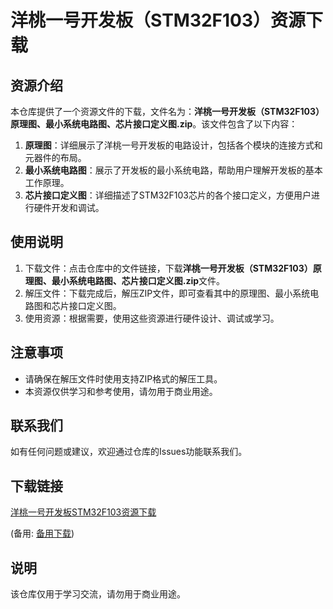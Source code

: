# 洋桃一号开发板（STM32F103）资源下载

## 资源介绍

本仓库提供了一个资源文件的下载，文件名为：**洋桃一号开发板（STM32F103）原理图、最小系统电路图、芯片接口定义图.zip**。该文件包含了以下内容：

1. **原理图**：详细展示了洋桃一号开发板的电路设计，包括各个模块的连接方式和元器件的布局。
2. **最小系统电路图**：展示了开发板的最小系统电路，帮助用户理解开发板的基本工作原理。
3. **芯片接口定义图**：详细描述了STM32F103芯片的各个接口定义，方便用户进行硬件开发和调试。

## 使用说明

1. 下载文件：点击仓库中的文件链接，下载**洋桃一号开发板（STM32F103）原理图、最小系统电路图、芯片接口定义图.zip**文件。
2. 解压文件：下载完成后，解压ZIP文件，即可查看其中的原理图、最小系统电路图和芯片接口定义图。
3. 使用资源：根据需要，使用这些资源进行硬件设计、调试或学习。

## 注意事项

- 请确保在解压文件时使用支持ZIP格式的解压工具。
- 本资源仅供学习和参考使用，请勿用于商业用途。

## 联系我们

如有任何问题或建议，欢迎通过仓库的Issues功能联系我们。

## 下载链接
[洋桃一号开发板STM32F103资源下载](https://pan.quark.cn/s/e58d2ce0e16a) 

(备用: [备用下载](https://pan.baidu.com/s/18SwJ_uCe10MCaDKBIByHrw?pwd=1234))

## 说明

该仓库仅用于学习交流，请勿用于商业用途。
